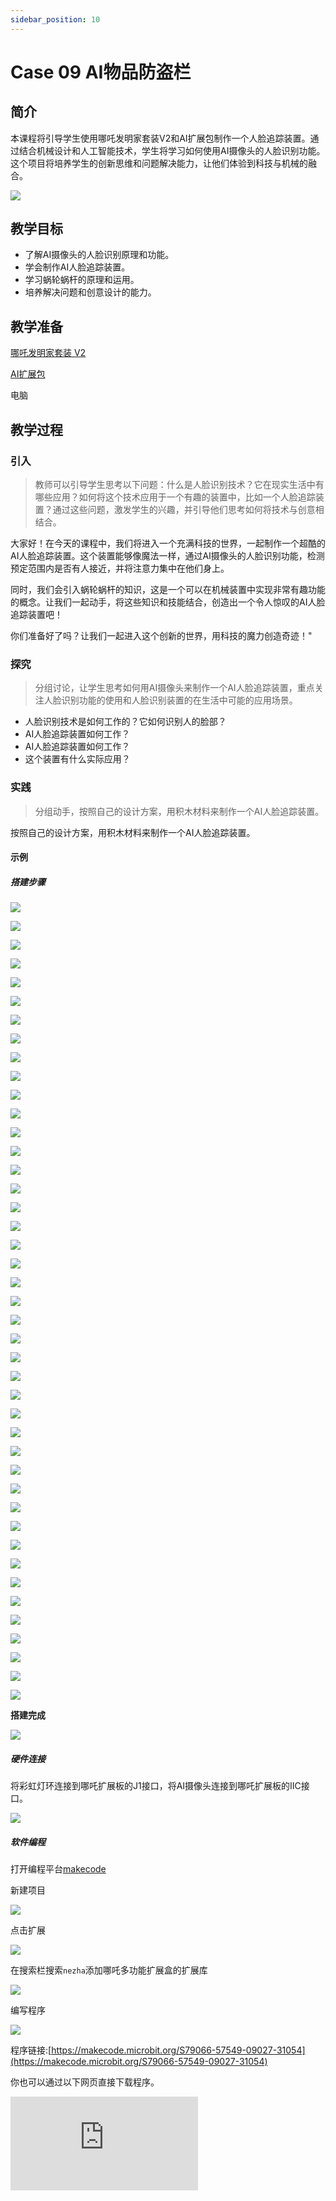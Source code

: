 ```yaml
---
sidebar_position: 10
---
```


# Case 09 AI物品防盗栏


## 简介

本课程将引导学生使用哪吒发明家套装V2和AI扩展包制作一个人脸追踪装置。通过结合机械设计和人工智能技术，学生将学习如何使用AI摄像头的人脸识别功能。这个项目将培养学生的创新思维和问题解决能力，让他们体验到科技与机械的融合。

![](./images/ai-accessories-pack-case-01-01.png)

## 教学目标

- 了解AI摄像头的人脸识别原理和功能。
- 学会制作AI人脸追踪装置。
- 学习蜗轮蜗杆的原理和运用。
- 培养解决问题和创意设计的能力。

## 教学准备

[哪吒发明家套装 V2](https://www.elecfreaks.com/nezha-inventor-s-kit-v2-for-micro-bit.html)

[AI扩展包](https://www.elecfreaks.com/nezha-inventor-s-kit-v2-for-micro-bit.html)

电脑

## 教学过程

### 引入

>教师可以引导学生思考以下问题：什么是人脸识别技术？它在现实生活中有哪些应用？如何将这个技术应用于一个有趣的装置中，比如一个人脸追踪装置？通过这些问题，激发学生的兴趣，并引导他们思考如何将技术与创意相结合。

大家好！在今天的课程中，我们将进入一个充满科技的世界，一起制作一个超酷的AI人脸追踪装置。这个装置能够像魔法一样，通过AI摄像头的人脸识别功能，检测预定范围内是否有人接近，并将注意力集中在他们身上。

同时，我们会引入蜗轮蜗杆的知识，这是一个可以在机械装置中实现非常有趣功能的概念。让我们一起动手，将这些知识和技能结合，创造出一个令人惊叹的AI人脸追踪装置吧！

你们准备好了吗？让我们一起进入这个创新的世界，用科技的魔力创造奇迹！"

### 探究

>分组讨论，让学生思考如何用AI摄像头来制作一个AI人脸追踪装置，重点关注人脸识别功能的使用和人脸识别装置的在生活中可能的应用场景。

- 人脸识别技术是如何工作的？它如何识别人的脸部？
- AI人脸追踪装置如何工作？
- AI人脸追踪装置如何工作？
- 这个装置有什么实际应用？

### 实践

>分组动手，按照自己的设计方案，用积木材料来制作一个AI人脸追踪装置。

按照自己的设计方案，用积木材料来制作一个AI人脸追踪装置。

#### 示例

##### 搭建步骤

![](./images/ai-accessories-pack-step-09-01.png)

![](./images/ai-accessories-pack-step-09-02.png)

![](./images/ai-accessories-pack-step-09-03.png)

![](./images/ai-accessories-pack-step-09-04.png)

![](./images/ai-accessories-pack-step-09-05.png)

![](./images/ai-accessories-pack-step-09-06.png)

![](./images/ai-accessories-pack-step-09-07.png)

![](./images/ai-accessories-pack-step-09-08.png)

![](./images/ai-accessories-pack-step-09-09.png)

![](./images/ai-accessories-pack-step-09-10.png)

![](./images/ai-accessories-pack-step-09-11.png)

![](./images/ai-accessories-pack-step-09-12.png)

![](./images/ai-accessories-pack-step-09-13.png)

![](./images/ai-accessories-pack-step-09-14.png)

![](./images/ai-accessories-pack-step-09-15.png)

![](./images/ai-accessories-pack-step-09-16.png)

![](./images/ai-accessories-pack-step-09-17.png)

![](./images/ai-accessories-pack-step-09-18.png)

![](./images/ai-accessories-pack-step-09-19.png)

![](./images/ai-accessories-pack-step-09-20.png)

![](./images/ai-accessories-pack-step-09-21.png)

![](./images/ai-accessories-pack-step-09-22.png)

![](./images/ai-accessories-pack-step-09-23.png)

![](./images/ai-accessories-pack-step-09-24.png)

![](./images/ai-accessories-pack-step-09-25.png)

![](./images/ai-accessories-pack-step-09-26.png)

![](./images/ai-accessories-pack-step-09-27.png)

![](./images/ai-accessories-pack-step-09-28.png)

![](./images/ai-accessories-pack-step-09-29.png)

![](./images/ai-accessories-pack-step-09-30.png)

![](./images/ai-accessories-pack-step-09-31.png)

![](./images/ai-accessories-pack-step-09-32.png)

![](./images/ai-accessories-pack-step-09-33.png)

![](./images/ai-accessories-pack-step-09-34.png)

![](./images/ai-accessories-pack-step-09-35.png)

![](./images/ai-accessories-pack-step-09-36.png)

![](./images/ai-accessories-pack-step-09-37.png)

![](./images/ai-accessories-pack-step-09-38.png)

![](./images/ai-accessories-pack-step-09-39.png)

![](./images/ai-accessories-pack-step-09-40.png)

![](./images/ai-accessories-pack-step-09-41.png)

![](./images/ai-accessories-pack-step-09-42.png)

![](./images/ai-accessories-pack-step-09-43.png)



**搭建完成**

![](./images/ai-accessories-pack-case-01-01.png)

##### 硬件连接

将彩虹灯环连接到哪吒扩展板的J1接口，将AI摄像头连接到哪吒扩展板的IIC接口。

 ![](./images/ai-accessories-pack-case-01-02.png)

##### 软件编程

打开编程平台[makecode](https://makecode.microbit.org/#)

新建项目

![](./images/ai-accessories-pack-case-01-03.png)

点击扩展

![](./images/ai-accessories-pack-case-01-04.png)

在搜索栏搜索`nezha`添加哪吒多功能扩展盒的扩展库

![](./images/ai-accessories-pack-case-01-06.png)

编写程序

![](./images/ai-accessories-pack-case-01-07.png)


程序链接:[https://makecode.microbit.org/S79066-57549-09027-31054](https://makecode.microbit.org/S79066-57549-09027-31054)

你也可以通过以下网页直接下载程序。

<div
    style={{
        position: 'relative',
        paddingBottom: '60%',
        overflow: 'hidden',
    }}
>
    <iframe
        src="https://makecode.microbit.org/S79066-57549-09027-31054"
        frameborder="0"
        sandbox="allow-popups allow-forms allow-scripts allow-same-origin"
        style={{
            position: 'absolute',
            width: '100%',
            height: '100%',
        }}
    />
</div>


### 展示

>分组展示，让每组的机器人在横杆上做引体向上运动，并用计时器记录时间，比较各组的成果和效果。

#### 示例案例效果

按下micro:bit上的A键，机器人开始做引体向上运动，按下micro:bit上的B键，机器人停止做引体向上运动。

![](./images/ai-accessories-pack-case-01.gif)

### 反思

>分组分享，让每组的学生分享自己的制作过程和心得，总结自己遇到的问题和解决办法，评价自己的优点和不足。
